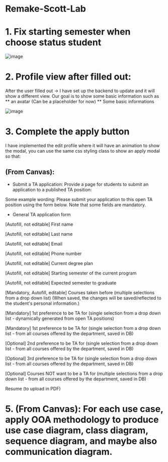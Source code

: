 # Remake-Scott-Lab

# 1. Fix starting semester when choose status student
![image](https://user-images.githubusercontent.com/85500156/223956465-490119b7-925b-4c26-9364-888a52162381.png)

# 2. Profile view after filled out:

After the user filled out -> I have set up the backend to update and it will show a different view. Our goal is to show some basic information such as
** an avatar (Can be a placeholder for now)
** Some basic informations

![image](https://user-images.githubusercontent.com/85500156/223956593-f60803ae-0d68-41d7-94cf-a606bf3912b5.png)

# 3. Complete the apply button

I have implemented the edit profile where it will have an animation to show the modal, you can use the same css styling class to show an apply modal so that:

## (From Canvas):

* Submit a TA application: Provide a page for students to submit an application to a published TA position:

Some example wording:
Please submit your application to this open TA position using the form below. Note that some fields are mandatory.

* General TA application form

[Autofill, not editable] First name

[Autofill, not editable] Last name

[Autofill, not editable] Email

[Autofill, not editable] Phone number

[Autofill, not editable] Current degree plan

[Autofill, not editable] Starting semester of the current program

[Autofill, not editable] Expected semester to graduate

[Mandatory, Autofill, editable] Courses taken before (multiple selections from a drop down list) (When saved, the changes will be saved/reflected to the student's personal information.)

[Mandatory] 1st preference to be TA for (single selection from a drop down list - dynamically generated from open TA positions)

[Mandatory] 1st preference to be TA for (single selection from a drop down list - from all courses offered by the department, saved in DB)

[Optional] 2nd preference to be TA for (single selection from a drop down list - from all courses offered by the department, saved in DB)

[Optional] 3rd preference to be TA for (single selection from a drop down list - from all courses offered by the department, saved in DB)

[Optional] Courses NOT want to be a TA for (multiple selections from a drop down list - from all courses offered by the department, saved in DB)

Resume (to upload in PDF)

# 5. (From Canvas): For each use case, apply OOA methodology to produce use case diagram, class diagram, sequence diagram, and maybe also communication diagram.
